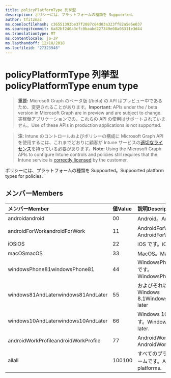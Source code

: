 ```yaml
---
title: policyPlatformType 列挙型
description: ポリシーには、プラットフォームの種類を Suppoorted。
author: tfitzmac
ms.openlocfilehash: c36551393be37f2087c64d03a323ff82a5e6e037
ms.sourcegitcommit: 6a82bf240a3cfc0baabd227349e08a08311e3d44
ms.translationtype: MT
ms.contentlocale: ja-JP
ms.lasthandoff: 12/18/2018
ms.locfileid: "27323948"
---
```

# <a name="policyplatformtype-enum-type"></a><span data-ttu-id="f7493-103">policyPlatformType 列挙型</span><span class="sxs-lookup"><span data-stu-id="f7493-103">policyPlatformType enum type</span></span>

> <span data-ttu-id="f7493-104">**重要:** Microsoft Graph のベータ版 (/beta) の API はプレビュー中であるため、変更されることがあります。</span><span class="sxs-lookup"><span data-stu-id="f7493-104">**Important:** APIs under the / beta version in Microsoft Graph are in preview and are subject to change.</span></span> <span data-ttu-id="f7493-105">実稼働アプリケーションでの、これらの API の使用はサポートされていません。</span><span class="sxs-lookup"><span data-stu-id="f7493-105">Use of these APIs in production applications is not supported.</span></span>

> <span data-ttu-id="f7493-106">**注:** Intune のコントロールおよびポリシーの構成に Microsoft Graph API を使用するには、これまでどおりに顧客が Intune サービスの[適切なライセンス](https://go.microsoft.com/fwlink/?linkid=839381)を持っている必要があります。</span><span class="sxs-lookup"><span data-stu-id="f7493-106">**Note:** Using the Microsoft Graph APIs to configure Intune controls and policies still requires that the Intune service is [correctly licensed](https://go.microsoft.com/fwlink/?linkid=839381) by the customer.</span></span>

<span data-ttu-id="f7493-107">ポリシーには、プラットフォームの種類を Suppoorted。</span><span class="sxs-lookup"><span data-stu-id="f7493-107">Suppoorted platform types for policies.</span></span>
## <a name="members"></a><span data-ttu-id="f7493-108">メンバー</span><span class="sxs-lookup"><span data-stu-id="f7493-108">Members</span></span>
|<span data-ttu-id="f7493-109">メンバー</span><span class="sxs-lookup"><span data-stu-id="f7493-109">Member</span></span>|<span data-ttu-id="f7493-110">値</span><span class="sxs-lookup"><span data-stu-id="f7493-110">Value</span></span>|<span data-ttu-id="f7493-111">説明</span><span class="sxs-lookup"><span data-stu-id="f7493-111">Description</span></span>|
|:---|:---|:---|
|<span data-ttu-id="f7493-112">android</span><span class="sxs-lookup"><span data-stu-id="f7493-112">android</span></span>|<span data-ttu-id="f7493-113">0</span><span class="sxs-lookup"><span data-stu-id="f7493-113">0</span></span>|<span data-ttu-id="f7493-114">Android。</span><span class="sxs-lookup"><span data-stu-id="f7493-114">Android.</span></span>|
|<span data-ttu-id="f7493-115">androidForWork</span><span class="sxs-lookup"><span data-stu-id="f7493-115">androidForWork</span></span>|<span data-ttu-id="f7493-116">1</span><span class="sxs-lookup"><span data-stu-id="f7493-116">1</span></span>|<span data-ttu-id="f7493-117">AndroidForWork。</span><span class="sxs-lookup"><span data-stu-id="f7493-117">AndroidForWork.</span></span>|
|<span data-ttu-id="f7493-118">iOS</span><span class="sxs-lookup"><span data-stu-id="f7493-118">iOS</span></span>|<span data-ttu-id="f7493-119">2</span><span class="sxs-lookup"><span data-stu-id="f7493-119">2</span></span>|<span data-ttu-id="f7493-120">iOS です。</span><span class="sxs-lookup"><span data-stu-id="f7493-120">iOS.</span></span>|
|<span data-ttu-id="f7493-121">macOS</span><span class="sxs-lookup"><span data-stu-id="f7493-121">macOS</span></span>|<span data-ttu-id="f7493-122">3</span><span class="sxs-lookup"><span data-stu-id="f7493-122">3</span></span>|<span data-ttu-id="f7493-123">MacOS。</span><span class="sxs-lookup"><span data-stu-id="f7493-123">MacOS.</span></span>|
|<span data-ttu-id="f7493-124">windowsPhone81</span><span class="sxs-lookup"><span data-stu-id="f7493-124">windowsPhone81</span></span>|<span data-ttu-id="f7493-125">4</span><span class="sxs-lookup"><span data-stu-id="f7493-125">4</span></span>|<span data-ttu-id="f7493-126">WindowsPhone 8.1 です。</span><span class="sxs-lookup"><span data-stu-id="f7493-126">WindowsPhone 8.1.</span></span>|
|<span data-ttu-id="f7493-127">windows81AndLater</span><span class="sxs-lookup"><span data-stu-id="f7493-127">windows81AndLater</span></span>|<span data-ttu-id="f7493-128">5</span><span class="sxs-lookup"><span data-stu-id="f7493-128">5</span></span>|<span data-ttu-id="f7493-129">およびそれ以降の Windows 8.1</span><span class="sxs-lookup"><span data-stu-id="f7493-129">Windows 8.1 and later</span></span>|
|<span data-ttu-id="f7493-130">windows10AndLater</span><span class="sxs-lookup"><span data-stu-id="f7493-130">windows10AndLater</span></span>|<span data-ttu-id="f7493-131">6</span><span class="sxs-lookup"><span data-stu-id="f7493-131">6</span></span>|<span data-ttu-id="f7493-132">Windows 10 以降です。</span><span class="sxs-lookup"><span data-stu-id="f7493-132">Windows 10 and later.</span></span>|
|<span data-ttu-id="f7493-133">androidWorkProfile</span><span class="sxs-lookup"><span data-stu-id="f7493-133">androidWorkProfile</span></span>|<span data-ttu-id="f7493-134">7</span><span class="sxs-lookup"><span data-stu-id="f7493-134">7</span></span>|<span data-ttu-id="f7493-135">AndroidWorkProfile。</span><span class="sxs-lookup"><span data-stu-id="f7493-135">AndroidWorkProfile.</span></span>|
|<span data-ttu-id="f7493-136">all</span><span class="sxs-lookup"><span data-stu-id="f7493-136">all</span></span>|<span data-ttu-id="f7493-137">100</span><span class="sxs-lookup"><span data-stu-id="f7493-137">100</span></span>|<span data-ttu-id="f7493-138">すべてのプラットフォームです。</span><span class="sxs-lookup"><span data-stu-id="f7493-138">All platforms.</span></span>|





